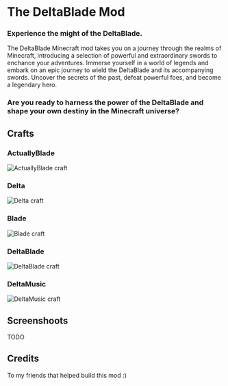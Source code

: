 # The DeltaBlade Mod
### Experience the might of the DeltaBlade.

The DeltaBlade Minecraft mod takes you on a journey through the realms of Minecraft, introducing a selection of powerful and extraordinary swords to enchance your adventures. Immerse yourself in a world of legends and embark on an epic journey to wield the DeltaBlade and its accompanying swords. Uncover the secrets of the past, defeat powerful foes, and become a legendary hero.

### Are you ready to harness the power of the DeltaBlade and shape your own destiny in the Minecraft universe?
## Crafts
### ActuallyBlade
![ActuallyBlade craft](https://github.com/Deinigu/DeltaBladeMinecraftMod/blob/main/images/crafts/actually_blade.png)
### Delta
![Delta craft](https://github.com/Deinigu/DeltaBladeMinecraftMod/blob/main/images/crafts/delta.png)
### Blade
![Blade craft](https://github.com/Deinigu/DeltaBladeMinecraftMod/blob/main/images/crafts/blade.png)
### DeltaBlade
![DeltaBlade craft](https://github.com/Deinigu/DeltaBladeMinecraftMod/blob/main/images/crafts/deltablade.png)
### DeltaMusic
![DeltaMusic craft](https://github.com/Deinigu/DeltaBladeMinecraftMod/blob/main/images/crafts/music.png)

## Screenshoots
TODO

## Credits
To my friends that helped build this mod :)
